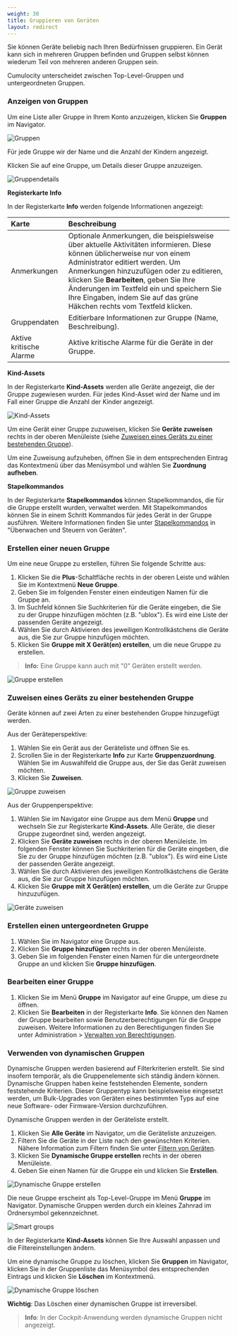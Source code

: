 ```yaml
---
weight: 30
title: Gruppieren von Geräten
layout: redirect
---
```



Sie können Geräte beliebig nach Ihren Bedürfnissen gruppieren. Ein Gerät kann sich in mehreren Gruppen befinden und Gruppen selbst können wiederum Teil von mehreren anderen Gruppen sein. 

Cumulocity unterscheidet zwischen Top-Level-Gruppen und untergeordneten Gruppen. 


### Anzeigen von Gruppen

Um eine Liste aller Gruppe in Ihrem Konto anzuzeigen, klicken Sie **Gruppen** im Navigator. 

<img src="/images/benutzerhandbuch/devmgmt-groups.png" alt="Gruppen" style="max-width: 100%">

Für jede Gruppe wir der Name und die Anzahl der Kindern angezeigt.

Klicken Sie auf eine Gruppe, um Details dieser Gruppe anzuzeigen. 

<img src="/images/benutzerhandbuch/devmgmt-group-details.png" alt="Gruppendetails" style="max-width: 100%">

**Registerkarte Info**

In der Registerkarte **Info** werden folgende Informationen angezeigt:

|Karte|Beschreibung|
|:---|:---|
|Anmerkungen|Optionale Anmerkungen, die beispielsweise über aktuelle Aktivitäten informieren. Diese können üblicherweise nur von einem Administrator editiert werden. Um Anmerkungen hinzuzufügen oder zu editieren, klicken Sie **Bearbeiten**, geben Sie Ihre Änderungen im Textfeld ein und speichern Sie Ihre Eingaben, indem Sie auf das grüne Häkchen rechts vom Textfeld klicken. 
|Gruppendaten|Editierbare Informationen zur Gruppe (Name, Beschreibung).
|Aktive kritische Alarme|Aktive kritische Alarme für die Geräte in der Gruppe.

**Kind-Assets**

In der Registerkarte **Kind-Assets** werden alle Geräte angezeigt, die der Gruppe zugewiesen wurden. Für jedes Kind-Asset wird der Name und im Fall einer Gruppe die Anzahl der Kinder angezeigt. 

<img src="/images/benutzerhandbuch/devmgmt-child-assets.png" alt="Kind-Assets" style="max-width: 100%">

Um eine Gerät einer Gruppe zuzuweisen, klicken Sie **Geräte zuweisen** rechts in der oberen Menüleiste (siehe [Zuweisen eines Geräts zu einer bestehenden Gruppe](#assigning-devices)).

Um eine Zuweisung aufzuheben, öffnen Sie in dem entsprechenden Eintrag das Kontextmenü über das Menüsymbol und wählen Sie **Zuordnung aufheben**.

**Stapelkommandos**

In der Registerkarte **Stapelkommandos** können Stapelkommandos, die für die Gruppe erstellt wurden, verwaltet werden. Mit Stapelkommandos können Sie in einem Schritt Kommandos für jedes Gerät in der Gruppe ausführen. Weitere Informationen finden Sie unter [Stapelkommandos](#bulk-operations) in "Überwachen und Steuern von Geräten".


### Erstellen einer neuen Gruppe

Um eine neue Gruppe zu erstellen, führen Sie folgende Schritte aus:

1. Klicken Sie die **Plus**-Schaltfläche rechts in der oberen Leiste und wählen Sie im Kontextmenü **Neue Gruppe**.
2. Geben Sie im folgenden Fenster einen eindeutigen Namen für die Gruppe an.  
3. Im Suchfeld können Sie Suchkriterien für die Geräte eingeben, die Sie zu der Gruppe hinzufügen möchten (z.B. "ublox"). Es wird eine Liste der passenden Geräte angezeigt.
4. Wählen Sie durch Aktivieren des jeweiligen Kontrollkästchens die Geräte aus, die Sie zur Gruppe hinzufügen möchten.
5. Klicken Sie **Gruppe mit X Gerät(en) erstellen**, um die neue Gruppe zu erstellen. 

>**Info:** Eine Gruppe kann auch mit "0" Geräten erstellt werden.

<img src="/images/benutzerhandbuch/devmgmt-new-group.png" alt="Gruppe erstellen" style="max-width: 50%">

### <a name="assigning-devices"></a>Zuweisen eines Geräts zu einer bestehenden Gruppe

Geräte können auf zwei Arten zu einer bestehenden Gruppe hinzugefügt werden. 

Aus der Geräteperspektive:

1. Wählen Sie ein Gerät aus der Geräteliste und öffnen Sie es. 
2. Scrollen Sie in der Registerkarte **Info** zur Karte **Gruppenzuordnung**. Wählen Sie im Auswahlfeld die Gruppe aus, der Sie das Gerät zuweisen möchten.
3. Klicken Sie **Zuweisen**.

<img src="/images/benutzerhandbuch/devmgmt-assign-device.png" alt=" Gruppe zuweisen" style="max-width: 50%">

Aus der Gruppenperspektive:

1. Wählen Sie im Navigator eine Gruppe aus dem Menü **Gruppe** und wechseln Sie zur Registerkarte **Kind-Assets**. Alle Geräte, die dieser Gruppe zugeordnet sind, werden angezeigt.  
2. Klicken Sie **Geräte zuweisen** rechts in der oberen Menüleiste. Im folgenden Fenster können Sie Suchkriterien für die Geräte eingeben, die Sie zu der Gruppe hinzufügen möchten (z.B. "ublox"). Es wird eine Liste der passenden Geräte angezeigt.
3. Wählen Sie durch Aktivieren des jeweiligen Kontrollkästchens die Geräte aus, die Sie zur Gruppe hinzufügen möchten.
5. Klicken Sie **Gruppe mit X Gerät(en) erstellen**, um die Geräte zur Gruppe hinzuzufügen. 

<img src="/images/benutzerhandbuch/devmgmt-assign-devices-from-group.png" alt=" Geräte zuweisen" style="max-width: 50%">

### Erstellen einen untergeordneten Gruppe

1. Wählen Sie im Navigator eine Gruppe aus. 
2. Klicken Sie **Gruppe hinzufügen** rechts in der oberen Menüleiste. 
2. Geben Sie im folgenden Fenster einen Namen für die untergeordnete Gruppe an und klicken Sie **Gruppe hinzufügen**.

### Bearbeiten einer Gruppe

1. Klicken Sie im Menü **Gruppe** im Navigator auf eine Gruppe, um diese zu öffnen. 
2. Klicken Sie **Bearbeiten** in der Registerkarte **Info**. Sie können den Namen der Gruppe bearbeiten sowie Benutzerberechtigungen für die Gruppe zuweisen. Weitere Informationen zu den Berechtigungen finden Sie unter Administration > [Verwalten von Berechtigungen](/benutzerhandbuch/administration#managing-permissions).

### <a name="smart-groups"></a>Verwenden von dynamischen Gruppen

Dynamische Gruppen werden basierend auf Filterkriterien erstellt. Sie sind insofern temporär, als die Gruppenelemente sich ständig ändern können. Dynamische Gruppen haben keine feststehenden Elemente, sondern feststehende Kriterien. Dieser Gruppentyp kann beispielsweise eingesetzt werden, um Bulk-Upgrades von Geräten eines bestimmten Typs auf eine neue Software- oder Firmware-Version durchzuführen. 

Dynamische Gruppen werden in der Geräteliste erstellt. 

1. Klicken Sie **Alle Geräte** im Navigator, um die Geräteliste anzuzeigen.
2. Filtern Sie die Geräte in der Liste nach den gewünschten Kriterien. Nähere Information zum Filtern finden Sie unter [Filtern von Geräten](#filtering-devices).
3. Klicken Sie **Dynamische Gruppe erstellen** rechts in der oberen Menüleiste.
4. Geben Sie einen Namen für die Gruppe ein und klicken Sie **Erstellen**.

<img src="/images/benutzerhandbuch/devmgmt-smartgroup-create.png" alt="Dynamische Gruppe erstellen" style="max-width: 50%">

Die neue Gruppe erscheint als Top-Level-Gruppe im Menü **Gruppe** im Navigator. Dynamische Gruppen werden durch ein kleines Zahnrad im Ordnersymbol gekennzeichnet.  

<img src="/images/users-guide/DeviceManagement/DevMgmt_SmartgroupIcon.png" alt="Smart groups" style="max-width: 100%">

In der Registerkarte **Kind-Assets** können Sie Ihre Auswahl anpassen und die Filtereinstellungen ändern.

Um eine dynamische Gruppe zu löschen, klicken Sie **Gruppen** im Navigator, klicken Sie in der Gruppenliste das Menüsymbol des entsprechenden Eintrags und klicken Sie **Löschen** im Kontextmenü. 

<img src="/images/benutzerhandbuch/devmgmt-smartgroup-delete.png" alt="Dynamische Gruppe löschen" style="max-width: 100%">

**Wichtig**: Das Löschen einer dynamischen Gruppe ist irreversibel. 

>**Info**: In der Cockpit-Anwendung werden dynamische Gruppen nicht angezeigt.
